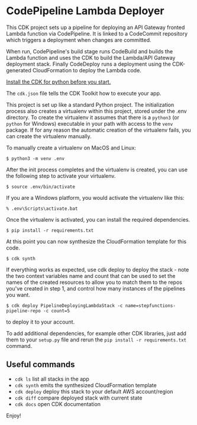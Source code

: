 # CodePipeline Lambda Deployer

This CDK project sets up a pipeline for deploying an API Gateway fronted Lambda function via CodePipeline. It is linked to a CodeCommit repository which triggers a deployment when changes are committed.

When run, CodePipeline's build stage runs CodeBuild and builds the Lambda function and uses the CDK to build the Lambda/API Gateway deployment stack. Finally CodeDeploy runs a deployment using the CDK-generated CloudFormation to deploy the Lambda code.

[Install the CDK for python before you start.](https://docs.aws.amazon.com/cdk/latest/guide/getting_started.html)

The `cdk.json` file tells the CDK Toolkit how to execute your app.

This project is set up like a standard Python project. The initialization
process also creates a virtualenv within this project, stored under the .env
directory. To create the virtualenv it assumes that there is a `python3`
(or `python` for Windows) executable in your path with access to the `venv`
package. If for any reason the automatic creation of the virtualenv fails,
you can create the virtualenv manually.

To manually create a virtualenv on MacOS and Linux:

```
$ python3 -m venv .env
```

After the init process completes and the virtualenv is created, you can use the following
step to activate your virtualenv.

```
$ source .env/bin/activate
```

If you are a Windows platform, you would activate the virtualenv like this:

```
% .env\Scripts\activate.bat
```

Once the virtualenv is activated, you can install the required dependencies.

```
$ pip install -r requirements.txt
```

At this point you can now synthesize the CloudFormation template for this code.

```
$ cdk synth
```

If everything works as expected, use cdk deploy to deploy the stack - note the two context variables name and count that can be used to set the names of the created resources to allow you to match them to the repos you've created in step 1, and control how many instances of the pipelines you want.

```
$ cdk deploy PipelineDeployingLambdaStack -c name=stepfunctions-pipeline-repo -c count=5
```

to deploy it to your account.

To add additional dependencies, for example other CDK libraries, just add
them to your `setup.py` file and rerun the `pip install -r requirements.txt`
command.

## Useful commands

- `cdk ls` list all stacks in the app
- `cdk synth` emits the synthesized CloudFormation template
- `cdk deploy` deploy this stack to your default AWS account/region
- `cdk diff` compare deployed stack with current state
- `cdk docs` open CDK documentation

Enjoy!
